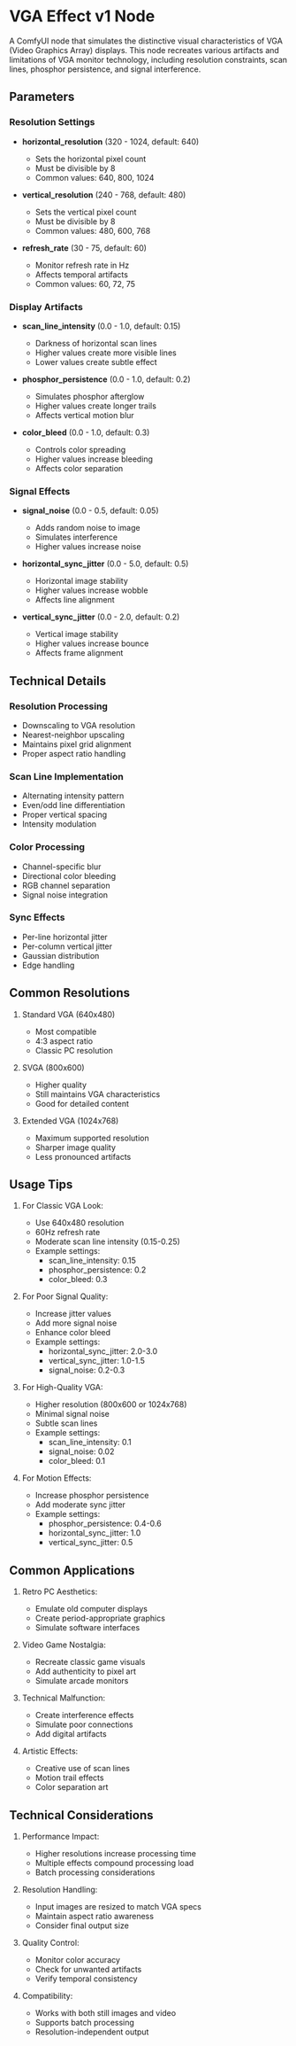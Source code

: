 # VGA Effect v1 Node

A ComfyUI node that simulates the distinctive visual characteristics of VGA (Video Graphics Array) displays. This node recreates various artifacts and limitations of VGA monitor technology, including resolution constraints, scan lines, phosphor persistence, and signal interference.

## Parameters

### Resolution Settings

- **horizontal_resolution** (320 - 1024, default: 640)
  - Sets the horizontal pixel count
  - Must be divisible by 8
  - Common values: 640, 800, 1024

- **vertical_resolution** (240 - 768, default: 480)
  - Sets the vertical pixel count
  - Must be divisible by 8
  - Common values: 480, 600, 768

- **refresh_rate** (30 - 75, default: 60)
  - Monitor refresh rate in Hz
  - Affects temporal artifacts
  - Common values: 60, 72, 75

### Display Artifacts

- **scan_line_intensity** (0.0 - 1.0, default: 0.15)
  - Darkness of horizontal scan lines
  - Higher values create more visible lines
  - Lower values create subtle effect

- **phosphor_persistence** (0.0 - 1.0, default: 0.2)
  - Simulates phosphor afterglow
  - Higher values create longer trails
  - Affects vertical motion blur

- **color_bleed** (0.0 - 1.0, default: 0.3)
  - Controls color spreading
  - Higher values increase bleeding
  - Affects color separation

### Signal Effects

- **signal_noise** (0.0 - 0.5, default: 0.05)
  - Adds random noise to image
  - Simulates interference
  - Higher values increase noise

- **horizontal_sync_jitter** (0.0 - 5.0, default: 0.5)
  - Horizontal image stability
  - Higher values increase wobble
  - Affects line alignment

- **vertical_sync_jitter** (0.0 - 2.0, default: 0.2)
  - Vertical image stability
  - Higher values increase bounce
  - Affects frame alignment

## Technical Details

### Resolution Processing
- Downscaling to VGA resolution
- Nearest-neighbor upscaling
- Maintains pixel grid alignment
- Proper aspect ratio handling

### Scan Line Implementation
- Alternating intensity pattern
- Even/odd line differentiation
- Proper vertical spacing
- Intensity modulation

### Color Processing
- Channel-specific blur
- Directional color bleeding
- RGB channel separation
- Signal noise integration

### Sync Effects
- Per-line horizontal jitter
- Per-column vertical jitter
- Gaussian distribution
- Edge handling

## Common Resolutions

1. Standard VGA (640x480)
   - Most compatible
   - 4:3 aspect ratio
   - Classic PC resolution

2. SVGA (800x600)
   - Higher quality
   - Still maintains VGA characteristics
   - Good for detailed content

3. Extended VGA (1024x768)
   - Maximum supported resolution
   - Sharper image quality
   - Less pronounced artifacts

## Usage Tips

1. For Classic VGA Look:
   - Use 640x480 resolution
   - 60Hz refresh rate
   - Moderate scan line intensity (0.15-0.25)
   - Example settings:
     - scan_line_intensity: 0.15
     - phosphor_persistence: 0.2
     - color_bleed: 0.3

2. For Poor Signal Quality:
   - Increase jitter values
   - Add more signal noise
   - Enhance color bleed
   - Example settings:
     - horizontal_sync_jitter: 2.0-3.0
     - vertical_sync_jitter: 1.0-1.5
     - signal_noise: 0.2-0.3

3. For High-Quality VGA:
   - Higher resolution (800x600 or 1024x768)
   - Minimal signal noise
   - Subtle scan lines
   - Example settings:
     - scan_line_intensity: 0.1
     - signal_noise: 0.02
     - color_bleed: 0.1

4. For Motion Effects:
   - Increase phosphor persistence
   - Add moderate sync jitter
   - Example settings:
     - phosphor_persistence: 0.4-0.6
     - horizontal_sync_jitter: 1.0
     - vertical_sync_jitter: 0.5

## Common Applications

1. Retro PC Aesthetics:
   - Emulate old computer displays
   - Create period-appropriate graphics
   - Simulate software interfaces

2. Video Game Nostalgia:
   - Recreate classic game visuals
   - Add authenticity to pixel art
   - Simulate arcade monitors

3. Technical Malfunction:
   - Create interference effects
   - Simulate poor connections
   - Add digital artifacts

4. Artistic Effects:
   - Creative use of scan lines
   - Motion trail effects
   - Color separation art

## Technical Considerations

1. Performance Impact:
   - Higher resolutions increase processing time
   - Multiple effects compound processing load
   - Batch processing considerations

2. Resolution Handling:
   - Input images are resized to match VGA specs
   - Maintain aspect ratio awareness
   - Consider final output size

3. Quality Control:
   - Monitor color accuracy
   - Check for unwanted artifacts
   - Verify temporal consistency

4. Compatibility:
   - Works with both still images and video
   - Supports batch processing
   - Resolution-independent output
